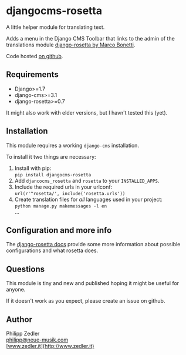 # djangocms-rosetta

A little helper module for translating text.

Adds a menu in the Django CMS Toolbar that links to the admin of the
translations module [django-rosetta by Marco Bonetti](https://github.com/mbi/django-rosetta).

Code hosted [on github](https://github.com/philippze/djangocms-rosetta).


## Requirements

- Django>=1.7
- django-cms>=3.1
- django-rosetta>=0.7

It might also work with elder versions, but I havn't tested this (yet).


## Installation

This module requires a working `django-cms` installation.

To install it two things are necessary:

1. Install with pip:  
   `pip install djangocms-rosetta`
2. Add `djancocms_rosetta` and `rosetta` to your `INSTALLED_APPS`.
3. Include the required urls in your urlconf:  
   `url(r'^rosetta/', include('rosetta.urls'))`
4. Create translation files for *all* languages used in your project:  
   `python manage.py makemessages -l en`  
   ...


## Configuration and more info

The [django-rosetta docs](http://django-rosetta.readthedocs.org)
provide some more information about possible configurations and what
rosetta does.


## Questions

This module is tiny and new and published hoping it might be useful for anyone.

If it doesn't work as you expect, please create an issue on github.


## Author

Philipp Zedler  
[philipp@neue-musik.com](mailto:philipp@neue-musik.com)  
[www.zedler.it](http://www.zedler.it)

